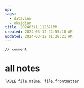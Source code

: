 ```yaml
---
up: 
tags:
  - dataview
  - obsidian
title: 20240311.112321PM
created: 2024-03-12 12:55:18 AM
updated: 2024-03-12 01:28:21 AM
---
```

```dataviewjs
// comment

```
# all notes 
```dataview
TABLE file.mtime, file.frontmatter

```